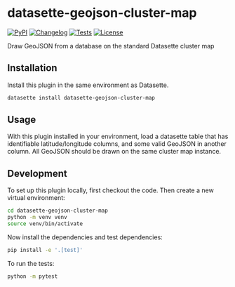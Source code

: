 # datasette-geojson-cluster-map

[![PyPI](https://img.shields.io/pypi/v/datasette-geojson-cluster-map.svg)](https://pypi.org/project/datasette-geojson-cluster-map/)
[![Changelog](https://img.shields.io/github/v/release/etjones/datasette-geojson-cluster-map?include_prereleases&label=changelog)](https://github.com/etjones/datasette-geojson-cluster-map/releases)
[![Tests](https://github.com/etjones/datasette-geojson-cluster-map/actions/workflows/test.yml/badge.svg)](https://github.com/etjones/datasette-geojson-cluster-map/actions/workflows/test.yml)
[![License](https://img.shields.io/badge/license-Apache%202.0-blue.svg)](https://github.com/etjones/datasette-geojson-cluster-map/blob/main/LICENSE)

Draw GeoJSON from a database on the standard Datasette cluster map

## Installation

Install this plugin in the same environment as Datasette.
```bash
datasette install datasette-geojson-cluster-map
```
## Usage

With this plugin installed in your environment, load a datasette table that 
has identifiable latitude/longitude columns, and some valid GeoJSON in another
column. All GeoJSON should be drawn on the same cluster map instance. 


## Development

To set up this plugin locally, first checkout the code. Then create a new virtual environment:
```bash
cd datasette-geojson-cluster-map
python -m venv venv
source venv/bin/activate
```
Now install the dependencies and test dependencies:
```bash
pip install -e '.[test]'
```
To run the tests:
```bash
python -m pytest
```
